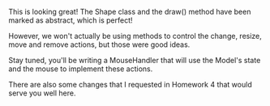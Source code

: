This is looking great!  The Shape class and the draw() method have been marked as abstract, which is perfect!

However, we won't actually be using methods to control the change, resize, move and remove actions, but those were good ideas.  

Stay tuned, you'll be writing a MouseHandler that will use the Model's state and the mouse to implement these actions.

There are also some changes that I requested in Homework 4 that would serve you well here.
